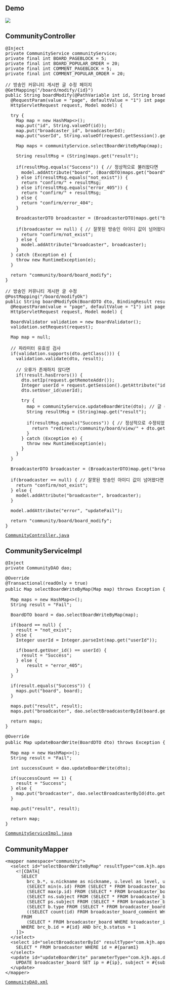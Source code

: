 ## Demo
<img src="https://user-images.githubusercontent.com/47962660/64927298-ef420300-d843-11e9-8cd7-ea623c31434b.gif"/>

## CommunityController
<pre>
@Inject
private CommunityService communityService;
private final int BOARD_PAGEBLOCK = 5;
private final int BOARD_POPULAR_ORDER = 20;
private final int COMMENT_PAGEBLOCK = 5;
private final int COMMENT_POPULAR_ORDER = 20;

// 방송인 커뮤니티 게시판 글 수정 페이지
@GetMapping("/board/modify/{id}")
public String boardModify(@PathVariable int id, String broadcasterId,
  @RequestParam(value = "page", defaultValue = "1") int page,
  HttpServletRequest request, Model model) {
		
  try {
    Map<String, String> map = new HashMap<>();
    map.put("id", String.valueOf(id));
    map.put("broadcaster_id", broadcasterId);
    map.put("userId", String.valueOf(request.getSession().getAttribute("id")==null? 0:(Integer)request.getSession().getAttribute("id")));
			
    Map<String, Object> maps = communityService.selectBoardWriteByMap(map);
			
    String resultMsg = (String)maps.get("result");
			
    if(resultMsg.equals("Success")) { // 정상적으로 불러왔다면
      model.addAttribute("board", (BoardDTO)maps.get("board"));
    } else if(resultMsg.equals("not_exist")) {
      return "confirm/" + resultMsg;
    } else if(resultMsg.equals("error_405")) {
      return "confirm/" + resultMsg;
    } else {
      return "confirm/error_404";
    }
			
    BroadcasterDTO broadcaster = (BroadcasterDTO)maps.get("broadcaster");
			
    if(broadcaster == null) { // 잘못된 방송인 아이디 값이 넘어왔다면
      return "confirm/not_exist";
    } else {
      model.addAttribute("broadcaster", broadcaster);
    }
  } catch (Exception e) {
    throw new RuntimeException(e);
  }
		
  return "community/board/board_modify";
}
	
// 방송인 커뮤니티 게시판 글 수정
@PostMapping("/board/modifyOk")
public String boardModifyOk(BoardDTO dto, BindingResult result,
  @RequestParam(value = "page", defaultValue = "1") int page,
  HttpServletRequest request, Model model) {

  BoardValidator validation = new BoardValidator();
  validation.setRequest(request);

  Map<String, Object> map = null;
		
  // 파라미터 유효성 검사
  if(validation.supports(dto.getClass())) {
    validation.validate(dto, result);
			
    // 오류가 존재하지 않다면
    if(!result.hasErrors()) {
      dto.setIp(request.getRemoteAddr());
      Integer userId = request.getSession().getAttribute("id")==null? 0:(Integer)request.getSession().getAttribute("id");
      dto.setUser_id(userId);
				
      try {
        map = communityService.updateBoardWrite(dto); // 글 수정
        String resultMsg = (String)map.get("result");
					
        if(resultMsg.equals("Success")) { // 정상적으로 수정되었다면
          return "redirect:/community/board/view/" + dto.getId() + "?broadcasterId=" + dto.getBroadcaster_id() + "&page=" + page + "";
        }
      } catch (Exception e) {
        throw new RuntimeException(e);
      }
    }
  }

  BroadcasterDTO broadcaster = (BroadcasterDTO)map.get("broadcaster");
		
  if(broadcaster == null) { // 잘못된 방송인 아이디 값이 넘어왔다면
    return "confirm/not_exist";
  } else {
    model.addAttribute("broadcaster", broadcaster);
  }

  model.addAttribute("error", "updateFail");
		
  return "community/board/board_modify";
}
</pre>
<pre>
<a href="https://github.com/KimJongHyeok2/aps/blob/master/APS/src/main/java/com/kjh/aps/controller/CommunityController.java">CommunityController.java</a>
</pre>
## CommunityServiceImpl
<pre>
@Inject
private CommunityDAO dao;

@Override
@Transactional(readOnly = true)
public Map<String, Object> selectBoardWriteByMap(Map<String, String> map) throws Exception { // 방송인 커뮤니티 게시판 글 정보조회
				
  Map<String, Object> maps = new HashMap<>();
  String result = "Fail";
		
  BoardDTO board = dao.selectBoardWriteByMap(map);
		
  if(board == null) {
    result = "not_exist";
  } else {
    Integer userId = Integer.parseInt(map.get("userId"));
			
    if(board.getUser_id() == userId) {
      result = "Success";
    } else {
    	result = "error_405";
    }
  }
		
  if(result.equals("Success")) {
    maps.put("board", board);
  }
		
  maps.put("result", result);
  maps.put("broadcaster", dao.selectBroadcasterById(board.getBroadcaster_id()));

  return maps;
}

@Override
public Map<String, Object> updateBoardWrite(BoardDTO dto) throws Exception { // 방송인 커뮤니티 게시판 글 수정
		
  Map<String, Object> map = new HashMap<>();
  String result = "Fail";
		
  int successCount = dao.updateBoardWrite(dto);
		
  if(successCount == 1) {
    result = "Success";
  } else {
    map.put("broadcaster", dao.selectBroadcasterById(dto.getBroadcaster_id()));
  }
		
  map.put("result", result);
		
  return map;
}
</pre>
<pre>
<a href="https://github.com/KimJongHyeok2/aps/blob/master/APS/src/main/java/com/kjh/aps/service/CommunityServiceImpl.java">CommunityServiceImpl.java</a>
</pre>
## CommunityMapper
<pre>
&ltmapper namespace="community"&gt;
  &ltselect id="selectBoardWriteByMap" resultType="com.kjh.aps.domain.BoardDTO"&gt;
    &lt![CDATA[
      SELECT
        brc_b.*, u.nickname as nickname, u.level as level, u.profile as profile, u.type as userType,
        (SELECT min(n.id) FROM (SELECT * FROM broadcaster_board WHERE broadcaster_id = #{broadcaster_id} AND status = 1) n WHERE n.id > #{id}) as next_id,
        (SELECT max(p.id) FROM (SELECT * FROM broadcaster_board WHERE broadcaster_id = #{broadcaster_id} AND status = 1) p WHERE p.id < #{id}) as prev_id,
        (SELECT ns.subject FROM (SELECT * FROM broadcaster_board WHERE broadcaster_id = #{broadcaster_id} AND status = 1) ns WHERE ns.id = (SELECT min(n.id) FROM (SELECT * FROM broadcaster_board WHERE broadcaster_id = #{broadcaster_id} AND status = 1) n WHERE n.id &gt; #{id})) as next_subject,
        (SELECT ps.subject FROM (SELECT * FROM broadcaster_board WHERE broadcaster_id = #{broadcaster_id} AND status = 1) ps WHERE ps.id = (SELECT max(p.id) FROM (SELECT * FROM broadcaster_board WHERE broadcaster_id = #{broadcaster_id} AND status = 1) p WHERE p.id &lt; #{id})) as prev_subject,
        (SELECT b.type FROM (SELECT * FROM broadcaster_board_recommend_history WHERE broadcaster_id = #{broadcaster_id}) b WHERE b.broadcaster_board_id = #{id} AND (b.user_id = #{user_id} OR b.ip = #{ip})) type,
        ((SELECT count(id) FROM broadcaster_board_comment WHERE broadcaster_board_id = #{id} AND status = 1) + (SELECT count(id) FROM broadcaster_board_comment_reply WHERE broadcaster_board_comment_id IN (SELECT id FROM broadcaster_board_comment WHERE broadcaster_board_id = #{id}) AND status = 1)) commentCount
      FROM
        (SELECT * FROM broadcaster_board WHERE broadcaster_id = #{broadcaster_id} AND status = 1) brc_b INNER JOIN user u ON brc_b.user_id = u.id
      WHERE brc_b.id = #{id} AND brc_b.status = 1
    ]]&gt;
  &lt/select&gt;
  &ltselect id="selectBroadcasterById" resultType="com.kjh.aps.domain.BroadcasterDTO"&gt;
    SELECT * FROM broadcaster WHERE id = #{param1}
  &lt/select&gt;
  &ltupdate id="updateBoardWrite" parameterType="com.kjh.aps.domain.BoardDTO"&gt;
    UPDATE broadcaster_board SET ip = #{ip}, subject = #{subject}, content = #{content}, image_flag = #{image_flag}, media_flag = #{media_flag} WHERE (broadcaster_id = #{broadcaster_id}) AND id = #{id} AND user_id = #{user_id} AND status = 1
  &lt/update&gt;
&lt/mapper&gt;
</pre>
<pre>
<a href="https://github.com/KimJongHyeok2/aps/blob/master/APS/src/main/java/com/kjh/aps/mapper/CommunityDAO.xml">CommunityDAO.xml</a>
</pre>
